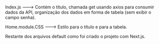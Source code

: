 Index.js ---> Contém o título, chamada get usando axios para consumir dados da API, 
organização dos dados em forma de tabela (sem exibir o campo senha).

Home.module.CSS ---> Estilo para o título e para a tabela.

Restante dos arquivos default como foi criado o projeto com Next.js.

